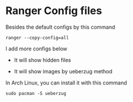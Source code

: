 # Ranger Config files

Besides the default configs by this command

```shell
ranger --copy-config=all
```

I add more configs below

* It will show hidden files

* It will show images by ueberzug method

In Arch Linux, you can install it with this command

```shell
sudo pacman -S ueberzug
```
